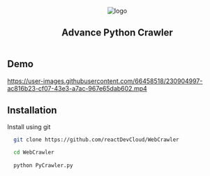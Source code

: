 
<p align="center">
  <img src="https://user-images.githubusercontent.com/66458518/230905173-95579f35-cc8b-4ff0-b681-607d2bd4f286.svg" alt="logo" />
</p>

<h2 align="center">
  Advance Python Crawler
</h2>

<p align="center">
  <img src="https://img.shields.io/badge/-in--progress-green" alt="" />
</p>

## Demo

https://user-images.githubusercontent.com/66458518/230904997-ac816b23-cf07-43e3-a7ac-967e65dab602.mp4


## Installation

Install using git

```bash
  git clone https://github.com/reactDevCloud/WebCrawler

  cd WebCrawler
  
  python PyCrawler.py
```
